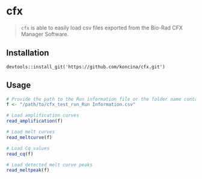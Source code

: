 # cfx



> `cfx` is able to easily load csv files exported from the Bio-Rad CFX Manager Software.

## Installation

```
devtools::install_git('https://github.com/koncina/cfx.git')
```

## Usage


```r
# Provide the path to the Run information file or the folder name containing a single CFX dataset
f <- "/path/to/cfx_test_run_Run Information.csv"

# Load amplification curves
read_amplification(f)

# Load melt curves
read_meltcurve(f)

# Load Cq values
read_cq(f)

# Load detected melt curve peaks
read_meltpeak(f)
```

